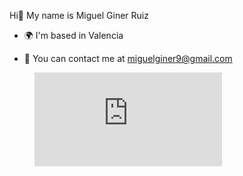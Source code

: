 Hi:wave: My name is Miguel Giner Ruiz
- :earth_africa: I'm based in Valencia
* :envelope_with_arrow: You can contact me at miguelginer9@gmail.com
<picture>
<figure><embed src="https://wakatime.com/share/@209052cd-c4ea-42c6-aa31-d5922c88da97/26151300-81f2-4784-87b2-60c0578139ac.svg"></embed></figure>
</picture>
